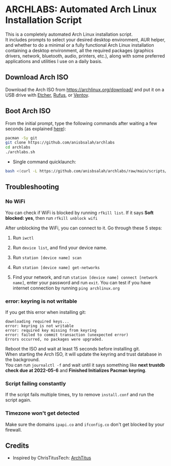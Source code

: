 # ARCHLABS: Automated Arch Linux Installation Script

This is a completely automated Arch Linux installation script. \
It includes prompts to select your desired desktop environment, AUR helper, and whether to do a minimal or a fully functional Arch Linux installation containing a desktop environment, all the required packages (graphics drivers, network, bluetooth, audio, printers, etc.), along with some preferred applications and utilities I use on a daily basis.

## Download Arch ISO

Download the Arch ISO from <https://archlinux.org/download/> and put it on a USB drive with [Etcher](https://www.balena.io/etcher/), [Rufus](https://rufus.ie/en/), or [Ventoy](https://www.ventoy.net/en/index.html).

## Boot Arch ISO

From the initial prompt, type the following commands after waiting a few seconds (as explained [here](#error-keyring-is-not-writable)):

```bash
pacman -Sy git
git clone https://github.com/anisbsalah/archlabs
cd archlabs
./archlabs.sh
```

- Single command quicklaunch:

```bash
bash <(curl -L https://github.com/anisbsalah/archlabs/raw/main/scripts/curl-install.sh)
```

## Troubleshooting

### **No WiFi**

You can check if WiFi is blocked by running `rfkill list`.
If it says **Soft blocked: yes**, then run `rfkill unblock wifi`

After unblocking the WiFi, you can connect to it. Go through these 5 steps:

1. Run `iwctl`

2. Run `device list`, and find your device name.

3. Run `station [device name] scan`

4. Run `station [device name] get-networks`

5. Find your network, and run `station [device name] connect [network name]`, enter your password and run `exit`. You can test if you have internet connection by running `ping archlinux.org`

### **error: keyring is not writable**

If you get this error when installing git:

```
downloading required keys...
error: keyring is not writable
error: required key missing from keyring
error: failed to commit transaction (unexpected error)
Errors occurred, no packages were upgraded.
```

Reboot the ISO and wait at least 15 seconds before installing git. \
When starting the Arch ISO, it will update the keyring and trust database in the background. \
You can run `journalctl -f` and wait until it says something like **next trustdb check due at 2022-05-6** and **Finished Initializes Pacman keyring**.

### **Script failing constantly**

If the script fails multiple times, try to remove `install.conf` and run the script again.

### **Timezone won't get detected**

Make sure the domains `ipapi.co` and `ifconfig.co` don't get blocked by your firewall.

## Credits

- Inspired by ChrisTitusTech: [ArchTitus](https://github.com/ChrisTitusTech/ArchTitus)
